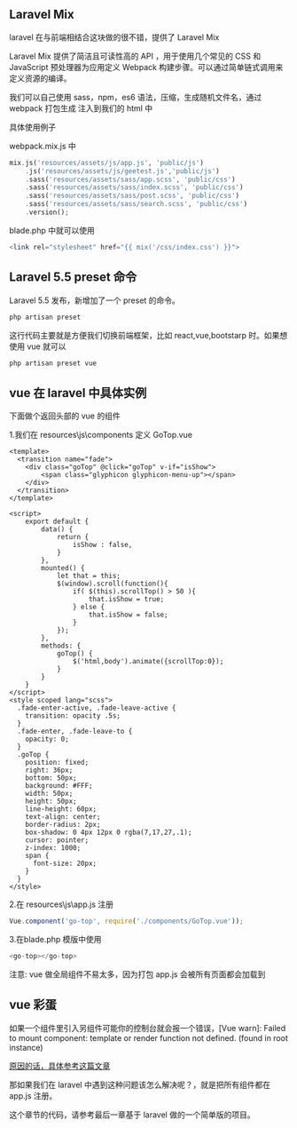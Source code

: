 ## Laravel Mix

laravel 在与前端相结合这块做的很不错，提供了 Laravel Mix

Laravel Mix 提供了简洁且可读性高的 API ，用于使用几个常见的 CSS 和 JavaScript 预处理器为应用定义 Webpack 构建步骤。可以通过简单链式调用来定义资源的编译。

我们可以自己使用 sass，npm，es6 语法，压缩，生成随机文件名，通过 webpack 打包生成 注入到我们的 html 中

具体使用例子

webpack.mix.js 中

```php
mix.js('resources/assets/js/app.js', 'public/js')
    .js('resources/assets/js/geetest.js','public/js')
    .sass('resources/assets/sass/app.scss', 'public/css')
    .sass('resources/assets/sass/index.scss', 'public/css')
    .sass('resources/assets/sass/post.scss', 'public/css')
    .sass('resources/assets/sass/search.scss', 'public/css')
    .version();
```

blade.php 中就可以使用

```php
<link rel="stylesheet" href="{{ mix('/css/index.css') }}">
```

## Laravel 5.5 preset 命令

Laravel 5.5 发布，新增加了一个 preset 的命令。

```bash
php artisan preset
```

这行代码主要就是方便我们切换前端框架，比如 react,vue,bootstarp 时。如果想使用 vue 就可以

```bash
php artisan preset vue
```

## vue 在 laravel 中具体实例

下面做个返回头部的 vue 的组件

1.我们在 resources\js\components 定义 GoTop.vue

```vue
<template>
  <transition name="fade">
    <div class="goTop" @click="goTop" v-if="isShow">
        <span class="glyphicon glyphicon-menu-up"></span>
    </div>
  </transition>
</template>

<script>
    export default {
        data() {
            return {
                isShow : false,
            }
        },
        mounted() {
            let that = this;
            $(window).scroll(function(){
                if( $(this).scrollTop() > 50 ){
                    that.isShow = true;
                } else {
                    that.isShow = false;
                }
            });
        },
        methods: {
            goTop() {
                $('html,body').animate({scrollTop:0});
            }
        }
    }
</script>
<style scoped lang="scss">
  .fade-enter-active, .fade-leave-active {
    transition: opacity .5s;
  }
  .fade-enter, .fade-leave-to {
    opacity: 0;
  }
  .goTop {
    position: fixed;
    right: 36px;
    bottom: 50px;
    background: #FFF;
    width: 50px;
    height: 50px;
    line-height: 60px;
    text-align: center;
    border-radius: 2px;
    box-shadow: 0 4px 12px 0 rgba(7,17,27,.1);
    cursor: pointer;
    z-index: 1000;
    span {
      font-size: 20px;
    }
  }
</style>
```

2.在 resources\js\app.js 注册

```js
Vue.component('go-top', require('./components/GoTop.vue'));
```

3.在blade.php 模版中使用

```php
<go-top></go-top>
```

注意: vue 做全局组件不易太多，因为打包 app.js 会被所有页面都会加载到

## vue 彩蛋

如果一个组件里引入另组件可能你的控制台就会报一个错误，[Vue warn]: Failed to mount component: template or render function not defined. (found in root instance)

[原因的话，具体参考这篇文章](https://blog.csdn.net/csdn_yudong/article/details/59109902)

那如果我们在 laravel 中遇到这种问题该怎么解决呢？，就是把所有组件都在 app.js 注册。

这个章节的代码，请参考最后一章基于 laravel 做的一个简单版的项目。


















